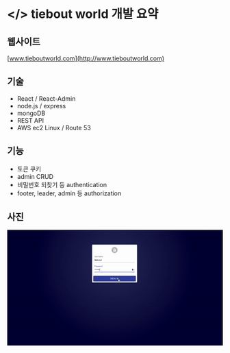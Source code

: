 # </> tiebout world 개발 요약

## 웹사이트

[www.tieboutworld.com](http://www.tieboutworld.com)

## 기술

- React / React-Admin
- node.js / express
- mongoDB
- REST API
- AWS ec2 Linux / Route 53

## 기능

- 토큰 쿠키
- admin CRUD
- 비밀번호 되찾기 등 authentication
- footer, leader, admin 등 authorization

## 사진

<div>
<img src="images/tiebout.gif" width="700px">
</div>
